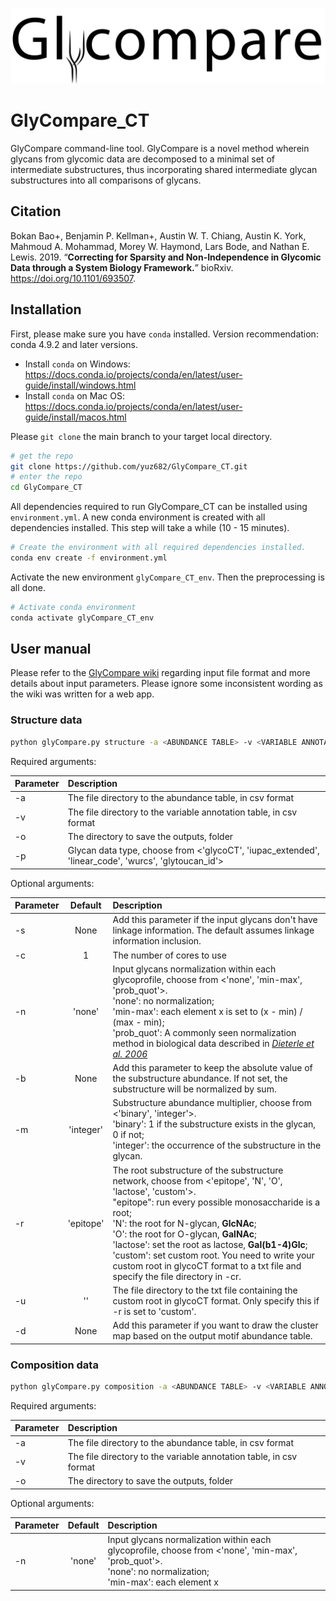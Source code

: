![Logo](logo_name.png)
# GlyCompare_CT
GlyCompare command-line tool. GlyCompare is a novel method wherein glycans from glycomic data are decomposed to a minimal set of intermediate substructures, thus incorporating shared intermediate glycan substructures into all comparisons of glycans. 

## Citation

Bokan Bao+, Benjamin P. Kellman+, Austin W. T. Chiang, Austin K. York, Mahmoud A. Mohammad, Morey W. Haymond, Lars Bode, and Nathan E. Lewis. 2019. “**Correcting for Sparsity and Non-Independence in Glycomic Data through a System Biology Framework.**” bioRxiv. https://doi.org/10.1101/693507.

## Installation

First, please make sure you have `conda` installed. Version recommendation: conda 4.9.2 and later versions. 
- Install `conda` on Windows: https://docs.conda.io/projects/conda/en/latest/user-guide/install/windows.html
- Install `conda` on Mac OS: https://docs.conda.io/projects/conda/en/latest/user-guide/install/macos.html

Please ```git clone``` the main branch to your target local directory. 
```bash
# get the repo
git clone https://github.com/yuz682/GlyCompare_CT.git
# enter the repo
cd GlyCompare_CT
```

All dependencies required to run GlyCompare_CT can be installed using `environment.yml`. A new conda environment is created with all dependencies installed. This step will take a while (10 - 15 minutes). 
```bash
# Create the environment with all required dependencies installed.
conda env create -f environment.yml
```

Activate the new environment `glyCompare_CT_env`. Then the preprocessing is all done.
```bash
# Activate conda environment
conda activate glyCompare_CT_env
```

## User manual

Please refer to the [GlyCompare wiki](https://github.com/LewisLabUCSD/GlyCompare/wiki) regarding input file format and more details about input parameters. Please ignore some inconsistent wording as the wiki was written for a web app. 

### Structure data
```bash
python glyCompare.py structure -a <ABUNDANCE TABLE> -v <VARIABLE ANNOTATION> -o <OUTPUT_DIRECTORY> -p <GLYCAN_DATA_TYPE> [-n <NORMALIZATION_MODE>, -m <SUBSTRUCTURE_ABUNDANCE_MULTIPLIER>, -c <NUMBER_OF_CORES>, -r <ROOT>, -u <CUSTOM_ROOT>, -d, -s, -b]
```

Required arguments:

| Parameter                 | Description  |	
| :------------------------ |:-------------|
| -a	       |	The file directory to the abundance table, in csv format
| -v         |  The file directory to the variable annotation table, in csv format
| -o 	       |	The directory to save the outputs, folder
| -p 		     |  Glycan data type, choose from <'glycoCT', 'iupac_extended', 'linear_code', 'wurcs', 'glytoucan_id'>

Optional arguments: 

| Parameter                 | Default       | Description   |	
| :------------------------ |:-------------:| :-------------|
| -s 	       |	None        |  Add this parameter if the input glycans don't have linkage information. The default assumes linkage information inclusion.
| -c        |  1            |  The number of cores to use
| -n 	       |  'none'	    |  Input glycans normalization within each glycoprofile, choose from <'none', 'min-max', 'prob_quot'>.<br>'none': no normalization;<br>'min-max': each element x is set to (x - min) / (max - min);<br>'prob_quot': A commonly seen normalization method in biological data described in [_Dieterle et al. 2006_](https://pubs.acs.org/doi/10.1021/ac051632c)
| -b         |  None        |  Add this parameter to keep the absolute value of the substructure abundance. If not set, the substructure will be normalized by sum.
| -m 		     |  'integer'   |  Substructure abundance multiplier, choose from <'binary', 'integer'>.<br>'binary': 1 if the substructure exists in the glycan, 0 if not;<br>'integer': the occurrence of the substructure in the glycan.
| -r		     |  'epitope'    |  The root substructure of the substructure network, choose from <'epitope', 'N', 'O', 'lactose', 'custom'>.<br>"epitope": run every possible monosaccharide is a root;<br>'N': the root for N-glycan, **GlcNAc**;<br>'O': the root for O-glycan, **GalNAc**;<br>'lactose': set the root as lactose, **Gal(b1-4)Glc**;<br>'custom': set custom root. You need to write your custom root in glycoCT format to a txt file and specify the file directory in -cr. 
| -u 	     |  ''           |  The file directory to the txt file containing the custom root in glycoCT format. Only specify this if -r is set to 'custom'. 
| -d 	     |  None         |  Add this parameter if you want to draw the cluster map based on the output motif abundance table.


### Composition data
```bash
python glyCompare.py composition -a <ABUNDANCE TABLE> -v <VARIABLE ANNOTATION> -o <OUTPUT_DIRECTORY> [-n <NORMALIZATION_MODE>]
```

Required arguments:

| Parameter                 | Description  |	
| :------------------------ |:-------------|
| -a	       |	The file directory to the abundance table, in csv format
| -v         |  The file directory to the variable annotation table, in csv format
| -o 	       |	The directory to save the outputs, folder

Optional arguments: 

| Parameter                 | Default       | Description   |	
| :------------------------ |:-------------:| :-------------|
| -n 	       |  'none'	    |  Input glycans normalization within each glycoprofile, choose from <'none', 'min-max', 'prob_quot'>.<br>'none': no normalization;<br>'min-max': each element x 
